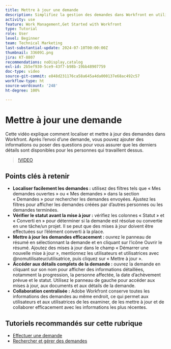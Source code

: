 ```yaml
---
title: Mettre à jour une demande
description: Simplifiez la gestion des demandes dans Workfront en utilisant des filtres pour localiser les demandes, en mettant à jour efficacement les statuts et les détails, en accédant à des informations complètes et en favorisant une collaboration centralisée pour des workflows rationalisés.
activity: use
feature: Work Management,Get Started with Workfront
type: Tutorial
role: User
level: Beginner
team: Technical Marketing
last-substantial-update: 2024-07-10T00:00:00Z
thumbnail: 336091.png
jira: KT-8807
recommendations: noDisplay,catalog
exl-id: 2b5ef930-5ce9-43f7-b98b-19bb48907759
doc-type: video
source-git-commit: e848d231176ca58a645a4da000137e68ac492c57
workflow-type: ht
source-wordcount: '248'
ht-degree: 100%

---
```


# Mettre à jour une demande

Cette vidéo explique comment localiser et mettre à jour des demandes dans Workfront. Après l’envoi d’une demande, vous pouvez ajouter des informations ou poser des questions pour vous assurer que les derniers détails sont disponibles pour les personnes qui travaillent dessus.

>[!VIDEO](https://video.tv.adobe.com/v/336091/?quality=12&learn=on&enablevpops)

## Points clés à retenir

* **Localiser facilement les demandes :** utilisez des filtres tels que « Mes demandes ouvertes » ou « Mes demandes » dans la section « Demandes » pour rechercher les demandes envoyées. Ajustez les filtres pour afficher les demandes créées par d’autres personnes ou les demandes terminées.
* **Vérifier le statut avant la mise à jour :** vérifiez les colonnes « Statut » et « Converti en » pour déterminer si la demande est résolue ou convertie en une tâche/un projet. Il se peut que des mises à jour doivent être effectuées sur l’élément converti à la place.
* **Mettre à jour les demandes efficacement :** ouvrez le panneau de résumé en sélectionnant la demande et en cliquant sur l’icône Ouvrir le résumé. Ajoutez des mises à jour dans le champ « Démarrer une nouvelle mise à jour », mentionnez les utilisateurs et utilisatrices avec @nomutilisateur/utilisatrice, puis cliquez sur « Mettre à jour ».
* **Accéder aux détails complets de la demande :** ouvrez la demande en cliquant sur son nom pour afficher des informations détaillées, notamment la progression, la personne affectée, la date d’achèvement prévue et le statut. Utilisez le panneau de gauche pour accéder aux mises à jour, aux documents et aux détails de la demande.
* **Collaboration centralisée :** Adobe Workfront conserve toutes les informations des demandes au même endroit, ce qui permet aux utilisateurs et aux utilisatrices de les examiner, de les mettre à jour et de collaborer efficacement avec les informations les plus récentes.


## Tutoriels recommandés sur cette rubrique

* [Effectuer une demande](/help/manage-work/issues-requests/make-a-request.md)
* [Rechercher et gérer des demandes](/help/manage-work/issues-requests/find-requests.md)
